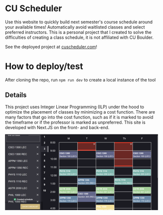 
# CU Scheduler

Use this website to quickly build next semester's course schedule around your available times! Automatically avoid waitlisted classes and select preferred instructors. This is a personal project that I created to solve the difficulties of creating a class schedule, it is not affiliated with CU Boulder.

See the deployed project at [cuscheduler.com](https://www.cuscheduler.com)!

# How to deploy/test

After cloning the repo, run `npm run dev` to create a local instance of the tool

## Details

This project uses Integer Linear Programming (ILP) under the hood to optimize the placement of classes by minimizing a cost function. There are many factors that go into the cost function, such as if it is marked to avoid the timeframe or if the professor is marked as unpreferred. This site is developed with Next.JS on the front- and back-end.

![Homepage Screenshot](public/cuscheduler_screenshot.png)
